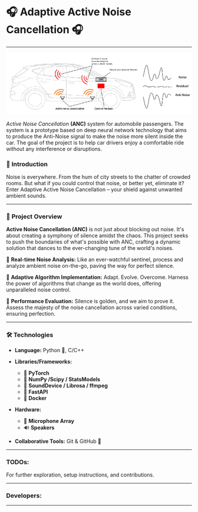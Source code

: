 # 🎧 Adaptive Active Noise Cancellation 🎧

--- 

<img src="./src/imgs/ANC_schema_prototype.png">


_Active Noise Cancellation_ **(ANC)** system for automobile passengers. The system is a prototype based on deep neural network technology that aims to produce the Anti-Noise signal to make the noise more silent inside the car. The goal of the project is to help car drivers enjoy a comfortable ride without any interference or disruptions. 


### 🌟 **Introduction**
Noise is everywhere. From the hum of city streets to the chatter of crowded rooms. But what if you could control that noise, or better yet, eliminate it? Enter Adaptive Active Noise Cancellation – your shield against unwanted ambient sounds.


---

### 📖 **Project Overview**

**Active Noise Cancellation (ANC)** is not just about blocking out noise. It's about creating a symphony of silence amidst the chaos. This project seeks to push the boundaries of what's possible with ANC, crafting a dynamic solution that dances to the ever-changing tune of the world's noises.

🔹 **Real-time Noise Analysis:** Like an ever-watchful sentinel, process and analyze ambient noise on-the-go, paving the way for perfect silence.

🔹 **Adaptive Algorithm Implementation:** Adapt. Evolve. Overcome. Harness the power of algorithms that change as the world does, offering unparalleled noise control.

🔹 **Performance Evaluation:** Silence is golden, and we aim to prove it. Assess the majesty of the noise cancellation across varied conditions, ensuring perfection.

---

### 🛠 **Technologies**

- **Language:** Python 🐍, C/C++ 
  

- **Libraries/Frameworks:** 
  - 🧠 **PyTorch** 
  - 🔢 **NumPy /Scipy / StatsModels**
  - 🎵 **SoundDevice / Librosa / ffmpeg**
  - 🧠 **FastAPI**
  - 🔢 **Docker**


- **Hardware:** 
  - 🎤 **Microphone Array**
  - 🔊 **Speakers**


- **Collaborative Tools:** Git & GitHub 🚀

---

### TODOs:
For further exploration, setup instructions, and contributions.

---

### Developers:



----
